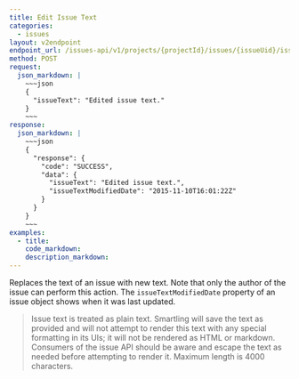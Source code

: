 ```yaml
---
title: Edit Issue Text
categories:
  - issues
layout: v2endpoint
endpoint_url: /issues-api/v1/projects/{projectId}/issues/{issueUid}/issueText 
method: POST
request:
  json_markdown: |
    ~~~json
    {
      "issueText": "Edited issue text."
    }
    ~~~
response:
  json_markdown: |
    ~~~json
    {
      "response": {
        "code": "SUCCESS",
        "data": {
          "issueText": "Edited issue text.",
          "issueTextModifiedDate": "2015-11-10T16:01:22Z"
        }
      }
    }
    ~~~
examples:
  - title:
    code_markdown:
    description_markdown:
---
```


Replaces the text of an issue with new text. Note that only the author of the issue can perform this action. The `issueTextModifiedDate` property of an issue object shows when it was last updated.

> Issue text is treated as plain text. Smartling will save the text as provided and will not attempt to render this text with any special formatting in its UIs; it will not be rendered as HTML or markdown.  Consumers of the issue API should be aware and escape the text as needed before attempting to render it. Maximum length is 4000 characters.